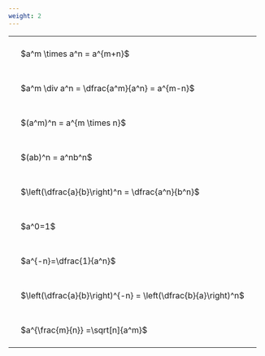 ```yaml
---
weight: 2
---
```


<style type="text/css">
#T_2f2e5 th.col_heading {
  text-align: left;
  font-size: 1em;
}
#T_2f2e5 td {
  text-align: left;
  font-size: 1em;
  padding: 1.5em;
}
</style>
<table id="T_2f2e5">
  <thead>
  </thead>
  <tbody>
    <tr>
      <td id="T_2f2e5_row0_col0" class="data row0 col0" >$a^m \times a^n = a^{m+n}$</td>
    </tr>
    <tr>
      <td id="T_2f2e5_row1_col0" class="data row1 col0" >$a^m \div a^n = \dfrac{a^m}{a^n} = a^{m-n}$</td>
    </tr>
    <tr>
      <td id="T_2f2e5_row2_col0" class="data row2 col0" >$(a^m)^n = a^{m \times n}$</td>
    </tr>
    <tr>
      <td id="T_2f2e5_row3_col0" class="data row3 col0" >$(ab)^n = a^nb^n$</td>
    </tr>
    <tr>
      <td id="T_2f2e5_row4_col0" class="data row4 col0" >$\left(\dfrac{a}{b}\right)^n = \dfrac{a^n}{b^n}$</td>
    </tr>
    <tr>
      <td id="T_2f2e5_row5_col0" class="data row5 col0" >$a^0=1$</td>
    </tr>
    <tr>
      <td id="T_2f2e5_row6_col0" class="data row6 col0" >$a^{-n}=\dfrac{1}{a^n}$</td>
    </tr>
    <tr>
      <td id="T_2f2e5_row7_col0" class="data row7 col0" >$\left(\dfrac{a}{b}\right)^{-n} = \left(\dfrac{b}{a}\right)^n$</td>
    </tr>
    <tr>
      <td id="T_2f2e5_row8_col0" class="data row8 col0" >$a^{\frac{m}{n}} =\sqrt[n]{a^m}$</td>
    </tr>
  </tbody>
</table>
